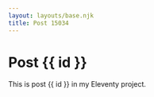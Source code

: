 ```yaml
---
layout: layouts/base.njk
title: Post 15034
---
```


# Post {{ id }}

This is post {{ id }} in my Eleventy project.
